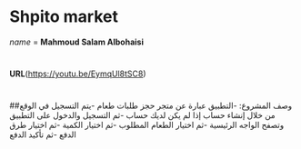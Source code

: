 # Shpito market
*name* = **Mahmoud Salam Albohaisi**
#
**URL**(https://youtu.be/EymqUl8tSC8)
#
##وصف المشروع:
-التطبيق عبارة عن متجر حجز طلبات طعام
-يتم التسجيل في الوقع من خلال إنشاء حساب إذا لم يكن لديك حساب
-ثم التسجيل والدخول على التطبيق وتصفح الواجه الرئيسية
-ثم اختيار الطعام المطلوب
-ثم اختيار الكمية
-ثم اختيار طرق الدفع
-ثم تأكيد الدفع
